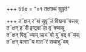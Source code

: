 +++
title = "०१ तक्षन्रथं सुवृतं"

+++
त᳓क्षन् र᳓थं सुवृ᳓तं विद्मना᳓पसस्  
त᳓क्षन् ह᳓री इन्द्रवा᳓हा वृ᳓षण्वसू  
त᳓क्षन् पितृ᳓भ्याम् ऋभ᳓वो यु᳓वद् व᳓यस्  
त᳓क्षन् वत्सा᳓य मात᳓रं सचाभु᳓वम्